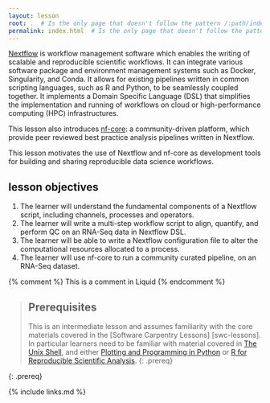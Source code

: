 ```yaml
---
layout: lesson
root: .  # Is the only page that doesn't follow the pattern /:path/index.html
permalink: index.html  # Is the only page that doesn't follow the pattern /:path/index.html
---
```



[Nextflow](https://www.nextflow.io/) is workflow management software which
enables the writing of scalable and reproducible scientific workflows. It
can integrate various software package and environment management systems
such as Docker, Singularity, and Conda. It allows for existing pipelines
written in common scripting languages, such as R and Python, to
be seamlessly coupled together. It implements a Domain Specific Language
(DSL) that simplifies the implementation and running of workflows on
cloud or high-performance computing (HPC) infrastructures.

This lesson also introduces [nf-core](https://nf-co.re/): a
community-driven platform, which provide peer reviewed
best practice analysis pipelines written in Nextflow.

This lesson motivates the use of Nextflow and nf-core as development tools
for building and sharing reproducible data science workflows.

## lesson objectives

1. The learner will understand the fundamental components of a Nextflow
script, including channels, processes and operators.
1. The learner will write a multi-step workflow script to align, quantify, and perform QC on an RNA-Seq data in Nextflow DSL.
1. The learner will be able to write a Nextflow configuration file to alter the computational resources allocated to a process.
1. The learner will use nf-core to run a community curated pipeline, on an RNA-Seq dataset.

{% comment %} This is a comment in Liquid {% endcomment %}


> ## Prerequisites
>
> This is an intermediate lesson and assumes familiarity with the core materials covered in the
> [Software Carpentry Lessons] [swc-lessons]. In particular learners need to be familiar with
> material covered in [The Unix Shell](http://swcarpentry.github.io/shell-novice),
> and either
> [Plotting and Programming in Python](http://swcarpentry.github.io/python-novice-gapminder) or
> [R for Reproducible Scientific Analysis](http://swcarpentry.github.io/r-novice-gapminder).
{: .prereq}


{: .prereq}

{% include links.md %}
